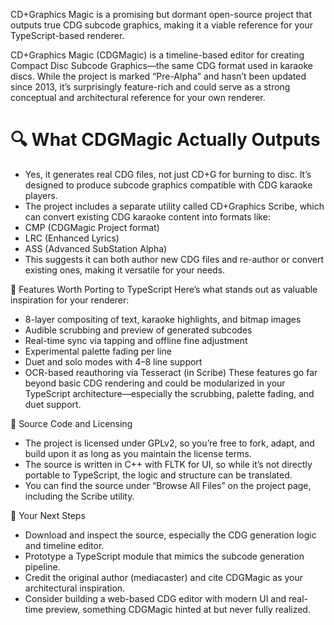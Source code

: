 CD+Graphics Magic is a promising but dormant open-source project that outputs true CDG subcode graphics, making it a viable reference for your TypeScript-based renderer.

CD+Graphics Magic (CDGMagic) is a timeline-based editor for creating Compact Disc Subcode Graphics—the same CDG format used in karaoke discs. While the project is marked “Pre-Alpha” and hasn’t been updated since 2013, it’s surprisingly feature-rich and could serve as a strong conceptual and architectural reference for your own renderer.

# 🔍 What CDGMagic Actually Outputs
- Yes, it generates real CDG files, not just CD+G for burning to disc. It’s designed to produce subcode graphics compatible with CDG karaoke players.
- The project includes a separate utility called CD+Graphics Scribe, which can convert existing CDG karaoke content into formats like:
- CMP (CDGMagic Project format)
- LRC (Enhanced Lyrics)
- ASS (Advanced SubStation Alpha)
- This suggests it can both author new CDG files and re-author or convert existing ones, making it versatile for your needs.

🧠 Features Worth Porting to TypeScript
Here’s what stands out as valuable inspiration for your renderer:
- 8-layer compositing of text, karaoke highlights, and bitmap images
- Audible scrubbing and preview of generated subcodes
- Real-time sync via tapping and offline fine adjustment
- Experimental palette fading per line
- Duet and solo modes with 4–8 line support
- OCR-based reauthoring via Tesseract (in Scribe)
These features go far beyond basic CDG rendering and could be modularized in your TypeScript architecture—especially the scrubbing, palette fading, and duet support.

🧵 Source Code and Licensing
- The project is licensed under GPLv2, so you’re free to fork, adapt, and build upon it as long as you maintain the license terms.
- The source is written in C++ with FLTK for UI, so while it’s not directly portable to TypeScript, the logic and structure can be translated.
- You can find the source under “Browse All Files” on the project page, including the Scribe utility.

🧭 Your Next Steps
- Download and inspect the source, especially the CDG generation logic and timeline editor.
- Prototype a TypeScript module that mimics the subcode generation pipeline.
- Credit the original author (mediacaster) and cite CDGMagic as your architectural inspiration.
- Consider building a web-based CDG editor with modern UI and real-time preview, something CDGMagic hinted at but never fully realized.

